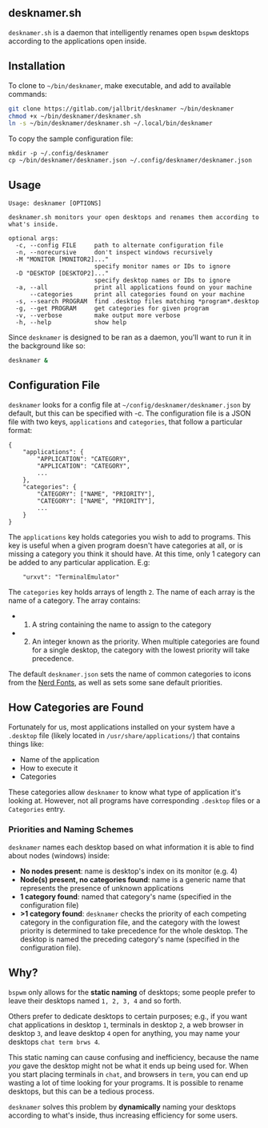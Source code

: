 ## desknamer.sh

`desknamer.sh` is a daemon that intelligently renames open `bspwm` desktops according to the applications open inside.

## Installation

To clone to `~/bin/desknamer`, make executable, and add to available commands:

```bash
git clone https://gitlab.com/jallbrit/desknamer ~/bin/desknamer
chmod +x ~/bin/desknamer/desknamer.sh
ln -s ~/bin/desknamer/desknamer.sh ~/.local/bin/desknamer
```

To copy the sample configuration file:

```
mkdir -p ~/.config/desknamer
cp ~/bin/desknamer/desknamer.json ~/.config/desknamer/desknamer.json
```

## Usage

```
Usage: desknamer [OPTIONS]

desknamer.sh monitors your open desktops and renames them according to what's inside.

optional args:
  -c, --config FILE     path to alternate configuration file
  -n, --norecursive     don't inspect windows recursively
  -M "MONITOR [MONITOR2]..."
                        specify monitor names or IDs to ignore
  -D "DESKTOP [DESKTOP2]..."
                        specify desktop names or IDs to ignore
  -a, --all             print all applications found on your machine
      --categories      print all categories found on your machine
  -s, --search PROGRAM  find .desktop files matching *program*.desktop
  -g, --get PROGRAM     get categories for given program
  -v, --verbose         make output more verbose
  -h, --help            show help
```

Since `desknamer` is designed to be ran as a daemon, you'll want to run it in the background like so:

```bash
desknamer &
```

## Configuration File

`desknamer` looks for a config file at `~/config/desknamer/desknamer.json` by default, but this can be specified with -c. The configuration file is a JSON file with two keys, `applications` and `categories`, that follow a particular format:

```
{
	"applications": {
		"APPLICATION": "CATEGORY",
		"APPLICATION": "CATEGORY",
		...
	},
	"categories": {
		"CATEGORY": ["NAME", "PRIORITY"],
		"CATEGORY": ["NAME", "PRIORITY"],
		...
	}
}
```

The `applications` key holds categories you wish to add to programs. This key is useful when a given program doesn't have categories at all, or is missing a category you think it should have. At this time, only 1 category can be added to any particular application. E.g:

```
    "urxvt": "TerminalEmulator"
```

The `categories` key holds arrays of length `2`. The name of each array is the name of a category. The array contains:

* 1. A string containing the name to assign to the category
* 2. An integer known as the priority. When multiple categories are found for a single desktop, the category with the lowest priority will take precedence.

The default `desknamer.json` sets the name of common categories to icons from the [Nerd Fonts](https://nerdfonts.com), as well as sets some sane default priorities.

## How Categories are Found

Fortunately for us, most applications installed on your system have a `.desktop` file (likely located in `/usr/share/applications/`) that contains things like:

* Name of the application
* How to execute it
* Categories

These categories allow `desknamer` to know what type of application it's looking at. However, not all programs have corresponding `.desktop` files or a `Categories` entry.


### Priorities and Naming Schemes

`desknamer` names each desktop based on what information it is able to find about nodes (windows) inside:

* **No nodes present**: name is desktop's index on its monitor (e.g. 4)
* **Node(s) present, no categories found**: name is a generic name that represents the presence of unknown applications
* **1 category found**: named that category's name (specified in the configuration file)
* **>1 category found**: `desknamer` checks the priority of each competing category in the configuration file, and the category with the lowest priority is determined to take precedence for the whole desktop. The desktop is named the preceding category's name (specified in the configuration file).

## Why?

`bspwm` only allows for the **static naming** of desktops; some people prefer to leave their desktops named `1, 2, 3, 4` and so forth.

Others prefer to dedicate desktops to certain purposes; e.g., if you want chat applications in desktop `1`, terminals in desktop `2`, a web browser in desktop `3`, and leave desktop `4` open for anything, you may name your desktops `chat term brws 4`.

This static naming can cause confusing and inefficiency, because the name *you* gave the desktop might not be what it ends up being used for. When you start placing terminals in `chat`, and browsers in `term`, you can end up wasting a lot of time looking for your programs. It is possible to rename desktops, but this can be a tedious process.

`desknamer` solves this problem by **dynamically** naming your desktops according to what's inside, thus increasing efficiency for some users.
